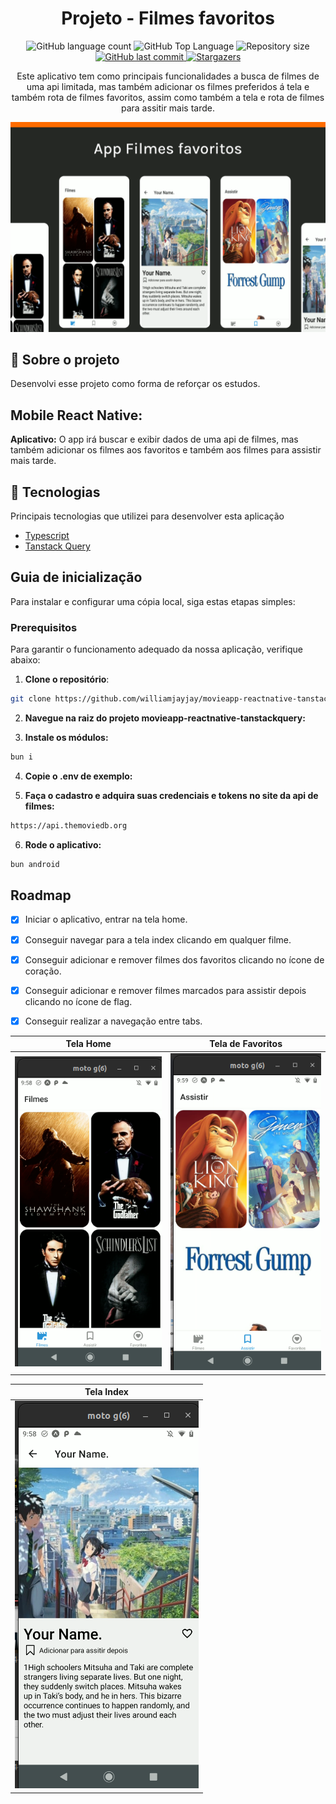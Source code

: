 <h1 align="center">Projeto - Filmes favoritos</h1>

<p align="center">
  <img alt="GitHub language count" src="https://img.shields.io/github/languages/count/williamjayjay/movieapp-reactnative-tanstackquery">

  <img alt="GitHub Top Language" src="https://img.shields.io/github/languages/top/williamjayjay/movieapp-reactnative-tanstackquery" />

  <img alt="Repository size" src="https://img.shields.io/github/repo-size/williamjayjay/movieapp-reactnative-tanstackquery">
  
  <a href="https://github.com/williamjayjay/Github-Blog/commits/master">
    <img alt="GitHub last commit" src="https://img.shields.io/github/last-commit/williamjayjay/movieapp-reactnative-tanstackquery">
  </a>
    
   <a href="https://github.com/williamjayjay/movieapp-reactnative-tanstackquery/stargazers">
    <img alt="Stargazers" src="https://img.shields.io/github/stars/williamjayjay/movieapp-reactnative-tanstackquery?style=social">
  </a>
</p>

<p align="center"><p align="center">
Este aplicativo tem como principais funcionalidades a busca de filmes de uma api limitada, mas também adicionar os filmes preferidos á tela e também rota de filmes favoritos, assim como também a tela e rota de filmes para assitir mais tarde.</p>

<p align="center">
<img alt="app students" src=".github/assets/cover.png" />
</p>

## 🥶 Sobre o projeto

Desenvolvi esse projeto como forma de reforçar os estudos.

## Mobile React Native:

**Aplicativo:** O app irá buscar e exibir dados de uma api de filmes, mas também adicionar os filmes aos favoritos e também aos filmes para assistir mais tarde.

## 🚀 Tecnologias

Principais tecnologias que utilizei para desenvolver esta aplicação

- [Typescript](https://www.typescriptlang.org/)
- [Tanstack Query](https://tanstack.com/query/latest/docs/framework/react/overview)


## Guia de inicialização

Para instalar e configurar uma cópia local, siga estas etapas simples:

### Prerequisitos

Para garantir o funcionamento adequado da nossa aplicação, verifique abaixo:

1. **Clone o repositório**:
  ```sh
  git clone https://github.com/williamjayjay/movieapp-reactnative-tanstackquery
  ```

2. **Navegue na raiz do projeto movieapp-reactnative-tanstackquery:**

3. **Instale os módulos:**
  ```sh
  bun i
  ```

4. **Copie o .env de exemplo:** 

5. **Faça o cadastro e adquira suas credenciais e tokens no site da api de filmes:**
  ```sh
  https://api.themoviedb.org
  ```
 
6. **Rode o aplicativo:**
  ```sh
  bun android
  ```

## Roadmap

- [x] Iniciar o aplicativo, entrar na tela home.

- [x] Conseguir navegar para a tela index clicando em qualquer filme.

- [x] Conseguir adicionar e remover filmes dos favoritos clicando no ícone de coração.

- [x] Conseguir adicionar e remover filmes marcados para assistir depois clicando no ícone de flag.

- [x] Conseguir realizar a navegação entre tabs.

<!-- --------------------- -->

| Tela Home | Tela de Favoritos |
|:-------------------------:|:-------------------------:|
| ![Tela Home](.github/assets/tela_home.png) | ![Tela de Favoritos](.github/assets/tela_fav.png) |

| Tela Index |
|:-------------------------:|
| ![Tela Index](.github/assets/tela_index.png) |